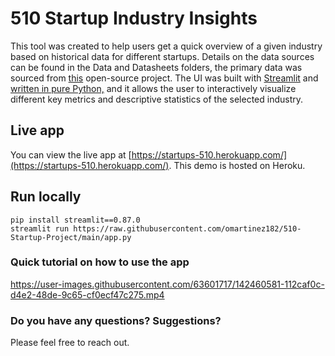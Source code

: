 # 510 Startup Industry Insights 
This tool was created to help users get a quick overview of a given industry based on historical data for different startups. Details on the data sources can be found in the Data and Datasheets folders, the primary data was sourced from [this](https://raw.githubusercontent.com/realonbebeto/Startup-App/main/recom_data/main_data.csv) open-source project. The UI was built with [Streamlit](https://streamlit.io) and [written in pure Python,](https://github.com/omartinez182/510-Startup-Project/blob/main/app.py) and it allows the user to interactively visualize different key metrics and descriptive statistics of the selected industry.

## Live app
You can view the live app at [https://startups-510.herokuapp.com/](https://startups-510.herokuapp.com/). This demo is hosted on Heroku.

## Run locally

```
pip install streamlit==0.87.0
streamlit run https://raw.githubusercontent.com/omartinez182/510-Startup-Project/main/app.py
```

### Quick tutorial on how to use the app


https://user-images.githubusercontent.com/63601717/142460581-112caf0c-d4e2-48de-9c65-cf0ecf47c275.mp4


### Do you have any questions? Suggestions?

Please feel free to reach out.
